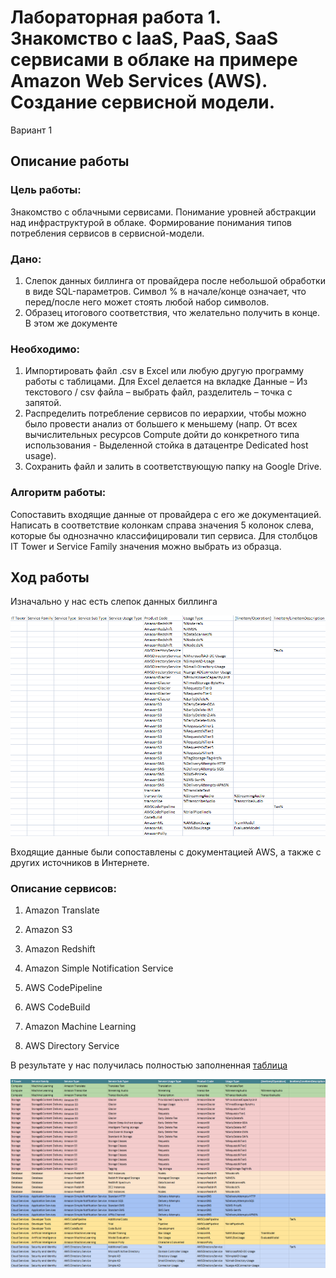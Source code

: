 # Лабораторная работа 1. Знакомство с IaaS, PaaS, SaaS сервисами в облаке на примере Amazon Web Services (AWS). Создание сервисной модели.

Вариант 1

## Описание работы

### Цель работы:
Знакомство с облачными сервисами. Понимание уровней абстракции над инфраструктурой в облаке. Формирование понимания типов потребления сервисов в сервисной-модели.

### Дано: 
1. Слепок данных биллинга от провайдера после небольшой обработки в виде SQL-параметров. Символ % в начале/конце означает, что перед/после него может стоять любой набор символов.
2. Образец итогового соответствия, что желательно получить в конце. В этом же документе  
### Необходимо: 
1. Импортировать файл .csv в Excel или любую другую программу работы с таблицами. Для Excel делается на вкладке Данные – Из текстового / csv файла – выбрать файл, разделитель – точка с запятой.
2. Распределить потребление сервисов по иерархии, чтобы можно было провести анализ от большего к меньшему (напр. От всех вычислительных ресурсов Compute дойти до конкретного типа использования - Выделенной стойка в датацентре Dedicated host usage).
3. Сохранить файл и залить в соответствующую папку на Google Drive.

### Алгоритм работы:
Сопоставить входящие данные от провайдера с его же документацией. Написать в соответствие колонкам справа значения 5 колонок слева, которые бы однозначно классифицировали тип сервиса. Для столбцов IT Tower и Service Family значения можно выбрать из образца.

## Ход работы

Изначально у нас есть слепок данных биллинга

![Исходные данные](https://github.com/paltovkletku/babaiki_devops_clouds/blob/main/Clouds/Lab1/media/%D0%B8%D1%81%D1%85%D0%BE%D0%B4%D0%BD%D1%8B%D0%B5.png)


Входящие данные были сопоставлены с документацией AWS, а также с других источников в Интернете.

### Описание сервисов:
1. Amazon Translate
   
2. Amazon S3
   
3. Amazon Redshift
   
4. Amazon Simple Notification Service
   
5. AWS CodePipeline
    
6. AWS CodeBuild
    
7. Amazon Machine Learning

8. AWS Directory Service

В результате у нас получилась полностью заполненная [таблица](https://docs.google.com/spreadsheets/d/1FpPnP_CXwTCD8wx2skNZPr82IrqADqhgoea5a_wrjYI/edit?gid=0#gid=0) 

![Итоговые данные](https://github.com/paltovkletku/babaiki_devops_clouds/blob/main/Clouds/Lab1/media/%D0%B8%D1%82%D0%BE%D0%B3.png)
